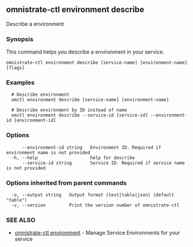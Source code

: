 ## omnistrate-ctl environment describe

Describe a environment

### Synopsis

This command helps you describe a environment in your service.

```
omnistrate-ctl environment describe [service-name] [environment-name] [flags]
```

### Examples

```
  # Describe environment
  omctl environment describe [service-name] [environment-name]

  # Describe environment by ID instead of name
  omctl environment describe --service-id [service-id] --environment-id [environment-id]
```

### Options

```
      --environment-id string   Environment ID. Required if environment name is not provided
  -h, --help                    help for describe
      --service-id string       Service ID. Required if service name is not provided
```

### Options inherited from parent commands

```
  -o, --output string   Output format (text|table|json) (default "table")
  -v, --version         Print the version number of omnistrate-ctl
```

### SEE ALSO

* [omnistrate-ctl environment](omnistrate-ctl_environment.md)	 - Manage Service Environments for your service


